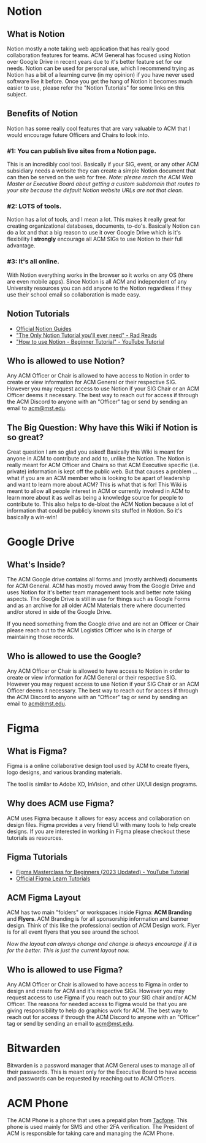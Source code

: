 # Notion 

## What is Notion 
Notion mostly a note taking web application that has really good collaboration features for teams. ACM General has focused using Notion over Google Drive in recent years due to it's better feature set for our needs. Notion can be used for personal use, which I recommend trying as Notion has a bit of a learning curve (in my opinion) if you have never used software like it before. Once you get the hang of Notion it becomes much easier to use, please refer the "Notion Tutorials" for some links on this subject. 

## Benefits of Notion
Notion has some really cool features that are vary valuable to ACM that I would encourage future Officers and Chairs to look into. 

### #1: You can publish live sites from a Notion page. 
This is an incredibly cool tool. Basically if your SIG, event, or any other ACM subsidiary needs a website they can create a simple Notion document that can then be served on the web for free. 
_Note: please reach the ACM Web Master or Executive Board about getting a custom subdomain that routes to your site because the default Notion website URLs are not that clean._

### #2: LOTS of tools.
Notion has a lot of tools, and I mean a lot. This makes it really great for creating organizational databases, documents, to-do's. Basically Notion can do a lot and that a big reason to use it over Google Drive which is it's flexibility I **strongly** encourage all ACM SIGs to use Notion to their full advantage. 

### #3: It's all online. 
With Notion everything works in the browser so it works on any OS (there are even mobile apps). Since Notion is all ACM and independent of any University resources you can add anyone to the Notion regardless if they use their school email so collaboration is made easy. 

## Notion Tutorials 
- [Official Notion Guides](https://www.notion.so/help/guides)
- ["The Only Notion Tutorial you'll ever need" - Rad Reads](https://radreads.co/notion-tutorial/)
- ["How to use Notion - Beginner Tutorial" - YouTube Tutorial](https://www.youtube.com/watch?v=hbxQw4LQwws)

## Who is allowed to use Notion?
Any ACM Officer or Chair is allowed to have access to Notion in order to create or view information for ACM General or their respective SIG. However you may request access to use Notion if your SIG Chair or an ACM Officer deems it necessary. The best way to reach out for access if through the ACM Discord to anyone with an "Officer" tag or send by sending an email to acm@mst.edu. 

## The Big Question: Why have this Wiki if Notion is so great? 
Great question I am so glad you asked! Basically this Wiki is meant for anyone in ACM to contribute and add to, unlike the Notion. The Notion is really meant for ACM Officer and Chairs so that ACM Executive specific (i.e. private) information is kept off the public web. But that causes a problem ... what if you are an ACM member who is looking to be apart of leadership and want to learn more about ACM? This is what that is for! This Wiki is meant to allow all people interest in ACM or currently involved in ACM to learn more about it as well as being a knowledge source for people to contribute to. This also helps to de-bloat the ACM Notion because a lot of information that could be publicly known sits stuffed in Notion. So it's basically a win-win! 

# Google Drive

## What's Inside?
The ACM Google drive contains all forms and (mostly archived) documents for ACM General. ACM has mostly moved away from the Google Drive and uses Notion for it's better team management tools and better note taking aspects. The Google Drive is still in use for things such as Google Forms and as an archive for all older ACM Materials there where documented and/or stored in side of the Google Drive. 

If you need something from the Google drive and are not an Officer or Chair please reach out to the ACM Logistics Officer who is in charge of maintaining those records. 

## Who is allowed to use the Google?
Any ACM Officer or Chair is allowed to have access to Notion in order to create or view information for ACM General or their respective SIG. However you may request access to use Notion if your SIG Chair or an ACM Officer deems it necessary. The best way to reach out for access if through the ACM Discord to anyone with an "Officer" tag or send by sending an email to acm@mst.edu. 

# Figma

## What is Figma?
Figma is a online collaborative design tool used by ACM to create flyers, logo designs, and various branding materials. 

The tool is similar to Adobe XD, InVision, and other UX/UI design programs. 

## Why does ACM use Figma? 
ACM uses Figma because it allows for easy access and collaboration on design files. Figma provides a very friend UI with many tools to help create designs. If you are interested in working in Figma please checkout these tutorials as resources. 

## Figma Tutorials 
- [Figma Masterclass for Beginners (2023 Updated) - YouTube Tutorial](https://www.youtube.com/watch?v=II-6dDzc-80)
- [Official Figma Learn Tutorials](https://help.figma.com/hc/en-us/sections/4405269443991-Figma-for-Beginners-tutorial-4-parts-)

## ACM Figma Layout 
ACM has two main "folders" or workspaces inside Figma: **ACM Branding** and **Flyers**. ACM Branding is for all sponsorship information and banner design. Think of this like the professional section of ACM Design work. Flyer is for all event flyers that you see around the school. 

_Now the layout can always change and change is always encourage if it is for the better. This is just the current layout now._

## Who is allowed to use Figma?
Any ACM Officer or Chair is allowed to have access to Figma in order to design and create for ACM and it's respective SIGs. However you may request access to use Figma if you reach out to your SIG chair and/or ACM Officer. The reasons for needed access to Figma would be that you are giving responsibility to help do graphics work for ACM. The best way to reach out for access if through the ACM Discord to anyone with an "Officer" tag or send by sending an email to acm@mst.edu. 

# Bitwarden 
Bitwarden is a password manager that ACM General uses to manage all of their passwords. This is meant only for the Executive Board to have access and passwords can be requested by reaching out to ACM Officers. 


# ACM Phone
The ACM Phone is a phone that uses a prepaid plan from [Tacfone](https://www.tracfone.com/home). This phone is used mainly for SMS and other 2FA verification. The President of ACM is responsible for taking care and managing the ACM Phone. 